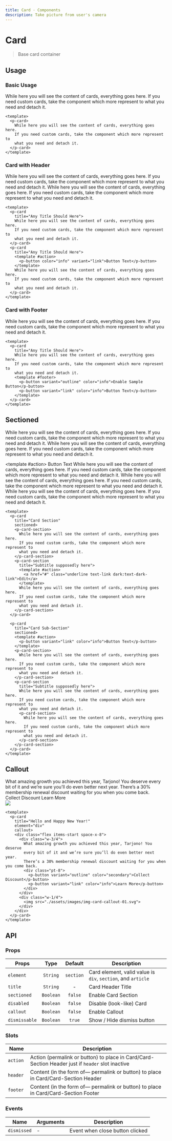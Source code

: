 ```yaml
---
title: Card · Components
description: Take picture from user's camera
---
```


<script setup>
  import pCard from './Card.vue'
  import pButton from '../button/Button.vue'
  import pCardSection from './CardSection.vue'
</script>

<style scoped lang="postcss">
  .preview {
    @apply block;

    p {
      @apply p-0;
    }

    .card {
      @apply mb-6;
    }

    h1, h2, h3, h4, h5, h6 {
      @apply mt-0;
      font-weight: inherit;
    }

    h2 {
      @apply m-0 p-0 border-b-0;
    }
  }
</style>

# Card

> Base card container

## Usage

### Basic Usage

<preview>
  <p-card>
    While here you will see the content of cards, everything goes here.
    If you need custom cards, take the component which more represent to
    what you need and detach it.
  </p-card>
</preview>

```vue
<template>
  <p-card>
    While here you will see the content of cards, everything goes here.
    If you need custom cards, take the component which more represent to
    what you need and detach it.
  </p-card>
</template>
```

### Card with Header
<preview>
  <p-card
    title="Any Title Should Here">
    While here you will see the content of cards, everything goes here.
    If you need custom cards, take the component which more represent to
    what you need and detach it.
  </p-card>
  <p-card
    title="Any Title Should Here">
    <template #action>
      <p-button color="info" variant="link">Button Text</p-button>
    </template>
    While here you will see the content of cards, everything goes here.
    If you need custom cards, take the component which more represent to
    what you need and detach it.
  </p-card>
</preview>

```vue
<template>
  <p-card
    title="Any Title Should Here">
    While here you will see the content of cards, everything goes here.
    If you need custom cards, take the component which more represent to
    what you need and detach it.
  </p-card>
  <p-card
    title="Any Title Should Here">
    <template #action>
      <p-button color="info" variant="link">Button Text</p-button>
    </template>
    While here you will see the content of cards, everything goes here.
    If you need custom cards, take the component which more represent to
    what you need and detach it.
  </p-card>
</template>
```

### Card with Footer
<preview>
  <p-card
    title="Any Title Should Here">
    While here you will see the content of cards, everything goes here.
    If you need custom cards, take the component which more represent to
    what you need and detach it.
    <template #footer>
      <p-button variant="outline" color="info">Enable Sample Button</p-button>
      <p-button variant="link" color="info">Button Text</p-button>
    </template>
  </p-card>
</preview>

```vue
<template>
  <p-card
    title="Any Title Should Here">
    While here you will see the content of cards, everything goes here.
    If you need custom cards, take the component which more represent to
    what you need and detach it.
    <template #footer>
      <p-button variant="outline" color="info">Enable Sample Button</p-button>
      <p-button variant="link" color="info">Button Text</p-button>
    </template>
  </p-card>
</template>
```

## Sectioned
<preview>
  <p-card
    title="Card with Section"
    sectioned>
    <p-card-section>
      While here you will see the content of cards, everything goes here.
      If you need custom cards, take the component which more represent to
      what you need and detach it.
    </p-card-section>
    <p-card-section
      title="Subtitle supposedly here">
      <template #action>
        <a href="#" class="underline text-link dark:text-dark-link">Edit</a>
      </template>
      While here you will see the content of cards, everything goes here.
      If you need custom cards, take the component which more represent to
      what you need and detach it.
    </p-card-section>
  </p-card>

  <p-card
    title="Card with Sub-Section"
    sectioned>
    <template #action>
      <p-button variant="link" color="info">Button Text</p-button>
    </template>
    <p-card-section>
      While here you will see the content of cards, everything goes here.
      If you need custom cards, take the component which more represent to
      what you need and detach it.
    </p-card-section>
    <p-card-section
      title="Subtitle supposedly here">
      While here you will see the content of cards, everything goes here.
      If you need custom cards, take the component which more represent to
      what you need and detach it.
      <p-card-section>
        While here you will see the content of cards, everything goes here.
        If you need custom cards, take the component which more represent to
        what you need and detach it.
      </p-card-section>
    </p-card-section>
  </p-card>
</preview>

```vue
<template>
  <p-card
    title="Card Section"
    sectioned>
    <p-card-section>
      While here you will see the content of cards, everything goes here.
      If you need custom cards, take the component which more represent to
      what you need and detach it.
    </p-card-section>
    <p-card-section
      title="Subtitle supposedly here">
      <template #action>
        <a href="#" class="underline text-link dark:text-dark-link">Edit</a>
      </template>
      While here you will see the content of cards, everything goes here.
      If you need custom cards, take the component which more represent to
      what you need and detach it.
    </p-card-section>
  </p-card>

  <p-card
    title="Card Sub-Section"
    sectioned>
    <template #action>
      <p-button variant="link" color="info">Button Text</p-button>
    </template>
    <p-card-section>
      While here you will see the content of cards, everything goes here.
      If you need custom cards, take the component which more represent to
      what you need and detach it.
    </p-card-section>
    <p-card-section
      title="Subtitle supposedly here">
      While here you will see the content of cards, everything goes here.
      If you need custom cards, take the component which more represent to
      what you need and detach it.
      <p-card-section>
        While here you will see the content of cards, everything goes here.
        If you need custom cards, take the component which more represent to
        what you need and detach it.
      </p-card-section>
    </p-card-section>
  </p-card>
</template>
```

## Callout
<preview>
  <p-card
    title="Hello and Happy New Year!"
    element="div"
    callout>
    <div class="flex items-start space-x-8">
      <div class="w-3/4">
        What amazing growth you achieved this year, Tarjono! You deserve
        every bit of it and we’re sure you’ll do even better next year.
        There’s a 30% membership renewal discount waiting for you when you come back.
        <div class="pt-8">
          <p-button variant="outline" color="secondary">Collect Discount</p-button>
          <p-button variant="link" color="info">Learn More</p-button>
        </div>
      </div>
      <div class="w-1/4">
        <img src="./assets/images/img-card-callout-01.svg">
      </div>
    </div>
  </p-card>
</preview>

```vue
<template>
  <p-card
    title="Hello and Happy New Year!"
    element="div"
    callout>
    <div class="flex items-start space-x-8">
      <div class="w-3/4">
        What amazing growth you achieved this year, Tarjono! You deserve
        every bit of it and we’re sure you’ll do even better next year.
        There’s a 30% membership renewal discount waiting for you when you come back.
        <div class="pt-8">
          <p-button variant="outline" color="secondary">Collect Discount</p-button>
          <p-button variant="link" color="info">Learn More</p-button>
        </div>
      </div>
      <div class="w-1/4">
        <img src="./assets/images/img-card-callout-01.svg">
      </div>
    </div>
  </p-card>
</template>
```

## API

### Props

| Props         |   Type    |  Default  | Description                                                  |
|---------------|:---------:|:---------:|--------------------------------------------------------------|
| `element`     | `String`  | `section` | Card element, valid value is `div`, `section`, and `article` |
| `title`       | `String`  |     -     | Card Header Title                                            |
| `sectioned`   | `Boolean` |  `false`  | Enable Card Section                                          |
| `disabled`    | `Boolean` |  `false`  | Disable (look-like) Card                                     |
| `callout`     | `Boolean` |  `false`  | Enable Callout                                               |
| `dismissable` | `Boolean` |  `true`   | Show / Hide dismiss button                                   |

### Slots
| Name      | Description                                                                                      |
|-----------|--------------------------------------------------------------------------------------------------|
| `action ` | Action (permalink or button) to place in Card/Card-Section Header just if `header` slot inactive |
| `header ` | Content (in the form of— permalink or button) to place in Card/Card-Section Header               |
| `footer ` | Content (in the form of— permalink or button) to place in Card/Card-Section Footer               |

### Events


| Name        | Arguments | Description                     |
|-------------|-----------|---------------------------------|
| `dismissed` | -         | Event when close button clicked |
